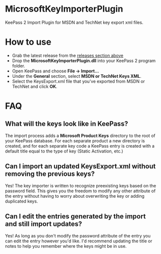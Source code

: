 MicrosoftKeyImporterPlugin
==========================

KeePass 2 Import Plugin for MSDN and TechNet key export xml files.

# How to use
* Grab the latest release from the [releases section above](https://github.com/extide/MicrosoftKeyImporterPlugin/releases)
* Drop the __MicrosoftKeyImporterPlugin.dll__ into your KeePass 2 program folder.
* Open KeePass and choose __File -> Import...__
* Under the __General__ section, select __MSDN or TechNet Keys XML__.
* Select the KeysExport.xml file that you've exported from MSDN or TechNet and click __OK__.

# FAQ

## What will the keys look like in KeePass?
The import process adds a __Microsoft Product Keys__ directory to the root of your KeePass database. For each separate product a new directory is created, and for each separate key code a KeePass entry is created with a default title equal to the type of key (Static Activation, etc.)

## Can I import an updated KeysExport.xml without removing the previous keys?
Yes! The key importer is written to recognize preexisting keys based on the password field. This gives you the freedom to modify any other attribute of the entry without having to worry about overwriting the key or adding duplicated keys.

## Can I edit the entries generated by the import and still import updates?
Yes! As long as you don't modify the password attribute of the entry you can edit the entry however you'd like. I'd recommend updating the title or notes to help you remember where the keys might be in use.

